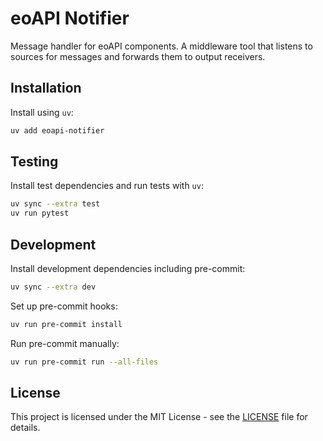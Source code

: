 # eoAPI Notifier

Message handler for eoAPI components. A middleware tool that listens to sources for messages and forwards them to output receivers.

## Installation

Install using `uv`:

```bash
uv add eoapi-notifier
```

## Testing

Install test dependencies and run tests with `uv`:

```bash
uv sync --extra test
uv run pytest
```

## Development

Install development dependencies including pre-commit:

```bash
uv sync --extra dev
```

Set up pre-commit hooks:

```bash
uv run pre-commit install
```

Run pre-commit manually:

```bash
uv run pre-commit run --all-files
```

## License

This project is licensed under the MIT License - see the [LICENSE](LICENSE) file for details.
